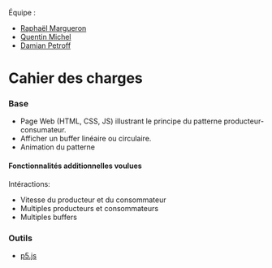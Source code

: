 Équipe : 
- [Raphaël Margueron](https://github.com/miaouw17)
- [Quentin Michel](https://github.com/theraphael0000)
- [Damian Petroff](https://github.com/damianpetroff)

# Cahier des charges
### Base
- Page Web (HTML, CSS, JS) illustrant le principe du patterne producteur-consumateur.
- Afficher un buffer linéaire ou circulaire.
- Animation du patterne

#### Fonctionnalités additionnelles voulues
Intéractions:
- Vitesse du producteur et du consommateur
- Multiples producteurs et consommateurs
- Multiples buffers

### Outils
- [p5.js](https://p5js.org/)
